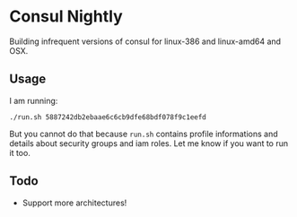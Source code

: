 # Consul Nightly

Building infrequent versions of consul for linux-386 and linux-amd64 and OSX.

## Usage

I am running:

```
./run.sh 5887242db2ebaae6c6cb9dfe68bdf078f9c1eefd
```

But you cannot do that because `run.sh` contains profile informations and details about security groups and iam roles. Let me know if you want to run it too.

## Todo

* Support more architectures!

